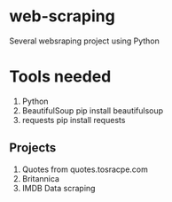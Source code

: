 # web-scraping
Several websraping project using Python

# Tools needed
1. Python
2. BeautifulSoup pip install beautifulsoup
3. requests   pip install requests

## Projects
1. Quotes from quotes.tosracpe.com
2. Britannica
3. IMDB Data scraping
